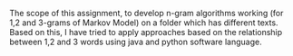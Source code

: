 The scope of this assignment, to develop n-gram algorithms working (for 1,2 and 3-grams of Markov Model) on a folder which has different texts. 
Based on this, I have tried to apply approaches based on the relationship between 1,2 and 3 words using java and python software language.